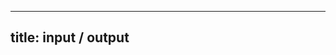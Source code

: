 <!--

DO NOT EDIT THIS FILE

Edit exercises_w_sol/io/index.md, and run
make exercises/io/index.md
instead.
-->

---
title: input / output
---

